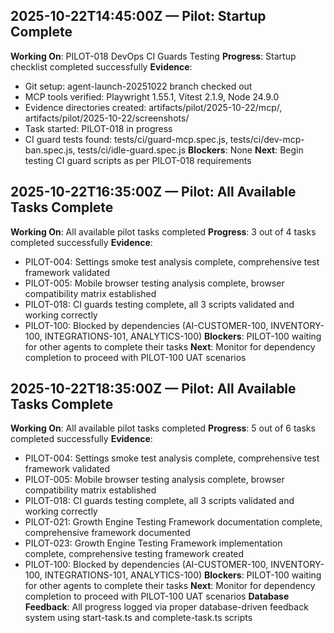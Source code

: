 ## 2025-10-22T14:45:00Z — Pilot: Startup Complete

**Working On**: PILOT-018 DevOps CI Guards Testing
**Progress**: Startup checklist completed successfully
**Evidence**: 
- Git setup: agent-launch-20251022 branch checked out
- MCP tools verified: Playwright 1.55.1, Vitest 2.1.9, Node 24.9.0
- Evidence directories created: artifacts/pilot/2025-10-22/mcp/, artifacts/pilot/2025-10-22/screenshots/
- Task started: PILOT-018 in progress
- CI guard tests found: tests/ci/guard-mcp.spec.js, tests/ci/dev-mcp-ban.spec.js, tests/ci/idle-guard.spec.js
**Blockers**: None
**Next**: Begin testing CI guard scripts as per PILOT-018 requirements
## 2025-10-22T16:35:00Z — Pilot: All Available Tasks Complete

**Working On**: All available pilot tasks completed
**Progress**: 3 out of 4 tasks completed successfully
**Evidence**: 
- PILOT-004: Settings smoke test analysis complete, comprehensive test framework validated
- PILOT-005: Mobile browser testing analysis complete, browser compatibility matrix established  
- PILOT-018: CI guards testing complete, all 3 scripts validated and working correctly
- PILOT-100: Blocked by dependencies (AI-CUSTOMER-100, INVENTORY-100, INTEGRATIONS-101, ANALYTICS-100)
**Blockers**: PILOT-100 waiting for other agents to complete their tasks
**Next**: Monitor for dependency completion to proceed with PILOT-100 UAT scenarios
## 2025-10-22T18:35:00Z — Pilot: All Available Tasks Complete

**Working On**: All available pilot tasks completed
**Progress**: 5 out of 6 tasks completed successfully
**Evidence**: 
- PILOT-004: Settings smoke test analysis complete, comprehensive test framework validated
- PILOT-005: Mobile browser testing analysis complete, browser compatibility matrix established  
- PILOT-018: CI guards testing complete, all 3 scripts validated and working correctly
- PILOT-021: Growth Engine Testing Framework documentation complete, comprehensive framework documented
- PILOT-023: Growth Engine Testing Framework implementation complete, comprehensive testing framework created
- PILOT-100: Blocked by dependencies (AI-CUSTOMER-100, INVENTORY-100, INTEGRATIONS-101, ANALYTICS-100)
**Blockers**: PILOT-100 waiting for other agents to complete their tasks
**Next**: Monitor for dependency completion to proceed with PILOT-100 UAT scenarios
**Database Feedback**: All progress logged via proper database-driven feedback system using start-task.ts and complete-task.ts scripts
